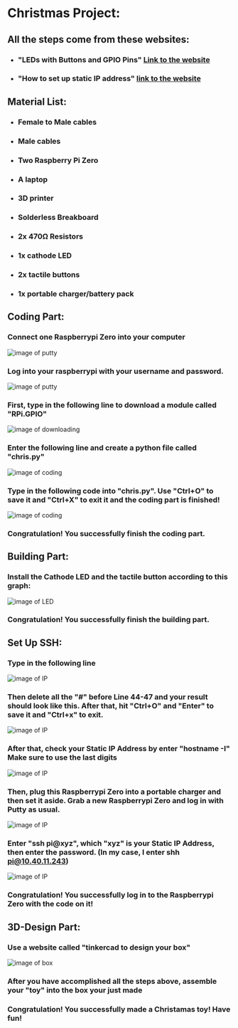 # Christmas Project:
## All the steps come from these websites:
  * ### "LEDs with Buttons and GPIO Pins" [Link to the website](https://www.hackster.io/Tisko/rgb-led-a-button-click-away-9886c1)
  * ### "How to set up static IP address" [link to the website](https://www.raspberrypi.org/documentation/configuration/tcpip/)
## Material List:
  * ### Female to Male cables
  * ### Male cables
  * ### Two Raspberry Pi Zero
  * ### A laptop
  * ### 3D printer
  * ### Solderless Breakboard
  * ### 2x 470Ω Resistors
  * ### 1x cathode LED
  * ### 2x tactile buttons
  * ### 1x portable charger/battery pack
 
 ## Coding Part:
 ### Connect one Raspberrypi Zero into your computer
 ![image of putty](https://timacw.weebly.com/uploads/1/3/2/1/132123452/raspberrypi05_orig.jpg)
 ### Log into your raspberrypi with your username and password.
 ![image of putty](https://timacw.weebly.com/uploads/1/3/2/1/132123452/putty_orig.png)
 ### First, type in the following line to download a module called "RPi.GPIO"
 ![image of downloading](https://timacw.weebly.com/uploads/1/3/2/1/132123452/gpio-module_orig.png)
 ### Enter the following line and create a python file called "chris.py"
 ![image of coding](https://timacw.weebly.com/uploads/1/3/2/1/132123452/nano-chris2_orig.png)
 ### Type in the following code into "chris.py". Use "Ctrl+O" to save it and "Ctrl+X" to exit it and the coding part is finished!
 ![image of coding](https://timacw.weebly.com/uploads/1/3/2/1/132123452/coding-part_orig.png)
  ### Congratulation! You successfully finish the coding part. 
 
 ## Building Part:
 ### Install the Cathode LED and the tactile button according to this graph:
 ![image of LED](https://timacw.weebly.com/uploads/1/3/2/1/132123452/rgb-button_orig.jpg)
 ### Congratulation! You successfully finish the building part. 

 ## Set Up SSH:
 ### Type in the following line
 ![image of IP](https://timacw.weebly.com/uploads/1/3/2/1/132123452/ip-address-conf_orig.png)
 ### Then delete all the "#" before Line 44-47 and your result should look like this. After that, hit "Ctrl+O" and "Enter" to save it and "Ctrl+x" to exit.
 ![image of IP](https://timacw.weebly.com/uploads/1/3/2/1/132123452/4lines_orig.png)
 ### After that, check your Static IP Address by enter "hostname -I" Make sure to use the last digits
 ![image of IP](https://timacw.weebly.com/uploads/1/3/2/1/132123452/hostname_orig.png)
 ### Then, plug this Raspberrypi Zero into a portable charger and then set it aside. Grab a new Raspberrypi Zero and log in with Putty as usual.
 ![image of IP](https://timacw.weebly.com/uploads/1/3/2/1/132123452/charger_orig.jpg)
 ### Enter "ssh pi@xyz", which "xyz" is your Static IP Address, then enter the password. (In my case, I enter shh pi@10.40.11.243)
 ![image of IP](https://timacw.weebly.com/uploads/1/3/2/1/132123452/ssh_orig.png)
 ### Congratulation! You successfully log in to the Raspberrypi Zero with the code on it!

 ## 3D-Design Part:
 ### Use a website called "tinkercad to design your box"
 ![image of box]()
 ### After you have accomplished all the steps above, assemble your "toy" into the box your just made
 ### Congratulation! You successfully made a Christamas toy! Have fun!
 ###
